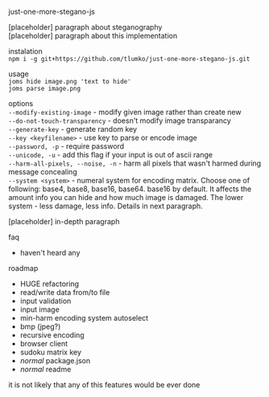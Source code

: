 just-one-more-stegano-js

[placeholder] paragraph about steganography  
[placeholder] paragraph about this implementation  


instalation  
`npm i -g git+https://github.com/tlumko/just-one-more-stegano-js.git`

usage  
`joms hide image.png 'text to hide'`  
`joms parse image.png`  

options  
`--modify-existing-image` - modify given image rather than create new  
`--do-not-touch-transparency` - doesn't modify image transparancy  
`--generate-key` - generate random key  
`--key <keyfilename>` - use key to parse or encode image  
`--password, -p` - require password  
`--unicode, -u` - add this flag if your input is out of ascii range  
`--harm-all-pixels, --noise, -n` - harm all pixels that wasn't harmed during message concealing  
`--system <system>` - numeral system for encoding matrix. Choose one of following: base4, base8, base16, base64. base16 by default. It affects the amount info you can hide and how much image is damaged. The lower system - less damage, less info. Details in next paragraph.  

[placeholder] in-depth paragraph

faq  
- haven't heard any

roadmap  
- HUGE refactoring
- read/write data from/to file
- input validation
- input image
- min-harm encoding system autoselect
- bmp (jpeg?)
- recursive encoding
- browser client
- sudoku matrix key
- _normal_ package.json
- _normal_ readme

it is not likely that any of this features would be ever done


